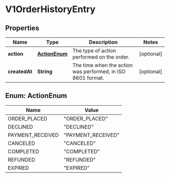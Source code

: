 
# V1OrderHistoryEntry

## Properties
Name | Type | Description | Notes
------------ | ------------- | ------------- | -------------
**action** | [**ActionEnum**](#ActionEnum) | The type of action performed on the order. |  [optional]
**createdAt** | **String** | The time when the action was performed, in ISO 8601 format. |  [optional]


<a name="ActionEnum"></a>
## Enum: ActionEnum
Name | Value
---- | -----
ORDER_PLACED | &quot;ORDER_PLACED&quot;
DECLINED | &quot;DECLINED&quot;
PAYMENT_RECEIVED | &quot;PAYMENT_RECEIVED&quot;
CANCELED | &quot;CANCELED&quot;
COMPLETED | &quot;COMPLETED&quot;
REFUNDED | &quot;REFUNDED&quot;
EXPIRED | &quot;EXPIRED&quot;



